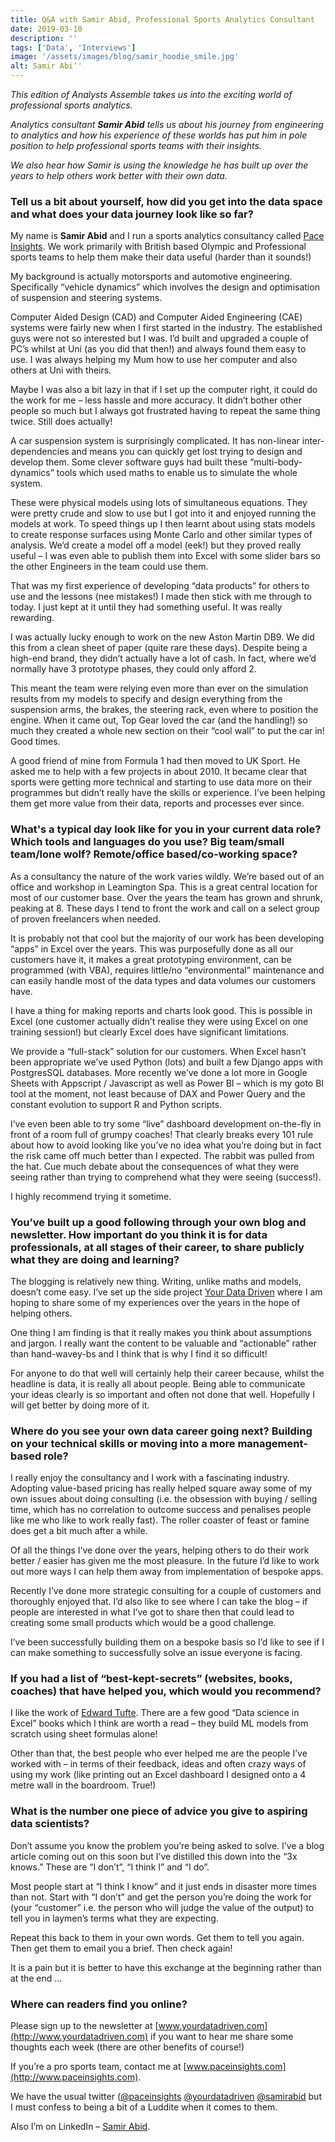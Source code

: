 ```yaml
---
title: Q&A with Samir Abid, Professional Sports Analytics Consultant
date: 2019-03-10
description: ''
tags: ['Data', 'Interviews']
image: '/assets/images/blog/samir_hoodie_smile.jpg'
alt: Samir Abi‘'
---
```

_This edition of Analysts Assemble takes us into the exciting world of professional sports analytics._

_Analytics consultant **Samir Abid** tells us about his journey from engineering to analytics and how his experience of these worlds has put him in pole position to help professional sports teams with their insights._

_We also hear how Samir is using the knowledge he has built up over the years to help others work better with their own data._

### Tell us a bit about yourself, how did you get into the data space and what does your data journey look like so far?

My name is **Samir Abid** and I run a sports analytics consultancy called [Pace Insights](http://www.paceinsights.com). We work primarily with British based Olympic and Professional sports teams to help them make their data useful (harder than it sounds!)

My background is actually motorsports and automotive engineering. Specifically &#8220;vehicle dynamics&#8221; which involves the design and optimisation of suspension and steering systems.

Computer Aided Design (CAD) and Computer Aided Engineering (CAE) systems were fairly new when I first started in the industry. The established guys were not so interested but I was. I&#8217;d built and upgraded a couple of PC&#8217;s whilst at Uni (as you did that then!) and always found them easy to use. I was always helping my Mum how to use her computer and also others at Uni with theirs.

Maybe I was also a bit lazy in that if I set up the computer right, it could do the work for me &#8211; less hassle and more accuracy. It didn&#8217;t bother other people so much but I always got frustrated having to repeat the same thing twice. Still does actually!

A car suspension system is surprisingly complicated. It has non-linear inter-dependencies and means you can quickly get lost trying to design and develop them. Some clever software guys had built these &#8220;multi-body-dynamics&#8221; tools which used maths to enable us to simulate the whole system.

These were physical models using lots of simultaneous equations. They were pretty crude and slow to use but I got into it and enjoyed running the models at work. To speed things up I then learnt about using stats models to create response surfaces using Monte Carlo and other similar types of analysis. We&#8217;d create a model off a model (eek!) but they proved really useful &#8211; I was even able to publish them into Excel with some slider bars so the other Engineers in the team could use them.

That was my first experience of developing &#8220;data products&#8221; for others to use and the lessons (nee mistakes!) I made then stick with me through to today. I just kept at it until they had something useful. It was really rewarding.

I was actually lucky enough to work on the new Aston Martin DB9. We did this from a clean sheet of paper (quite rare these days). Despite being a high-end brand, they didn&#8217;t actually have a lot of cash. In fact, where we&#8217;d normally have 3 prototype phases, they could only afford 2.

This meant the team were relying even more than ever on the simulation results from my models to specify and design everything from the suspension arms, the brakes, the steering rack, even where to position the engine. When it came out, Top Gear loved the car (and the handling!) so much they created a whole new section on their &#8220;cool wall&#8221; to put the car in! Good times.

A good friend of mine from Formula 1 had then moved to UK Sport. He asked me to help with a few projects in about 2010. It became clear that sports were getting more technical and starting to use data more on their programmes but didn&#8217;t really have the skills or experience. I&#8217;ve been helping them get more value from their data, reports and processes ever since.

### What's a typical day look like for you in your current data role? Which tools and languages do you use? Big team/small team/lone wolf? Remote/office based/co-working space?

As a consultancy the nature of the work varies wildly. We&#8217;re based out of an office and workshop in Leamington Spa. This is a great central location for most of our customer base. Over the years the team has grown and shrunk, peaking at 8. These days I tend to front the work and call on a select group of proven freelancers when needed.

It is probably not that cool but the majority of our work has been developing &#8220;apps&#8221; in Excel over the years. This was purposefully done as all our customers have it, it makes a great prototyping environment, can be programmed (with VBA), requires little/no &#8220;environmental&#8221; maintenance and can easily handle most of the data types and data volumes our customers have.

I have a thing for making reports and charts look good. This is possible in Excel (one customer actually didn&#8217;t realise they were using Excel on one training session!) but clearly Excel does have significant limitations.

We provide a &#8220;full-stack&#8221; solution for our customers. When Excel hasn&#8217;t been appropriate we&#8217;ve used Python (lots) and built a few Django apps with PostgresSQL databases. More recently we&#8217;ve done a lot more in Google Sheets with Appscript / Javascript as well as Power BI &#8211; which is my goto BI tool at the moment, not least because of DAX and Power Query and the constant evolution to support R and Python scripts.

I&#8217;ve even been able to try some &#8220;live&#8221; dashboard development on-the-fly in front of a room full of grumpy coaches! That clearly breaks every 101 rule about how to avoid looking like you&#8217;ve no idea what you&#8217;re doing but in fact the risk came off much better than I expected. The rabbit was pulled from the hat. Cue much debate about the consequences of what they were seeing rather than trying to comprehend what they were seeing (success!).

I highly recommend trying it sometime.

### You&#8217;ve built up a good following through your own blog and newsletter. How important do you think it is for data professionals, at all stages of their career, to share publicly what they are doing and learning?

The blogging is relatively new thing. Writing, unlike maths and models, doesn&#8217;t come easy. I&#8217;ve set up the side project [Your Data Driven](http://www.yourdatadriven.com) where I am hoping to share some of my experiences over the years in the hope of helping others.

One thing I am finding is that it really makes you think about assumptions and jargon. I really want the content to be valuable and &#8220;actionable&#8221; rather than hand-wavey-bs and I think that is why I find it so difficult!

For anyone to do that well will certainly help their career because, whilst the headline is data, it is really all about people. Being able to communicate your ideas clearly is so important and often not done that well. Hopefully I will get better by doing more of it.

### Where do you see your own data career going next? Building on your technical skills or moving into a more management-based role?

I really enjoy the consultancy and I work with a fascinating industry. Adopting value-based pricing has really helped square away some of my own issues about doing consulting (i.e. the obsession with buying / selling time, which has no correlation to outcome success and penalises people like me who like to work really fast). The roller coaster of feast or famine does get a bit much after a while.

Of all the things I&#8217;ve done over the years, helping others to do their work better / easier has given me the most pleasure. In the future I&#8217;d like to work out more ways I can help them away from implementation of bespoke apps.

Recently I&#8217;ve done more strategic consulting for a couple of customers and thoroughly enjoyed that. I&#8217;d also like to see where I can take the blog &#8211; if people are interested in what I&#8217;ve got to share then that could lead to creating some small products which would be a good challenge.

I&#8217;ve been successfully building them on a bespoke basis so I&#8217;d like to see if I can make something to successfully solve an issue everyone is facing.

### If you had a list of “best-kept-secrets” (websites, books, coaches) that have helped you, which would you recommend?

I like the work of [Edward Tufte](https://www.edwardtufte.com/). There are a few good &#8220;Data science in Excel&#8221; books which I think are worth a read &#8211; they build ML models from scratch using sheet formulas alone!

Other than that, the best people who ever helped me are the people I&#8217;ve worked with &#8211; in terms of their feedback, ideas and often crazy ways of using my work (like printing out an Excel dashboard I designed onto a 4 metre wall in the boardroom. True!)

### What is the number one piece of advice you give to aspiring data scientists?

Don&#8217;t assume you know the problem you&#8217;re being asked to solve. I&#8217;ve a blog article coming out on this soon but I&#8217;ve distilled this down into the &#8220;3x knows.&#8221; These are &#8220;I don&#8217;t&#8221;, &#8220;I think I&#8221; and &#8220;I do&#8221;.

Most people start at &#8220;I think I know&#8221; and it just ends in disaster more times than not. Start with &#8220;I don&#8217;t&#8221; and get the person you&#8217;re doing the work for (your &#8220;customer&#8221; i.e. the person who will judge the value of the output) to tell you in laymen&#8217;s terms what they are expecting.

Repeat this back to them in your own words. Get them to tell you again. Then get them to email you a brief. Then check again!

It is a pain but it is better to have this exchange at the beginning rather than at the end &#8230;

### Where can readers find you online?

Please sign up to the newsletter at [www.yourdatadriven.com](http://www.yourdatadriven.com) if you want to hear me share some thoughts each week (there are other benefits of course!)

If you&#8217;re a pro sports team, contact me at [www.paceinsights.com](http://www.paceinsights.com).

We have the usual twitter ([@paceinsights](https://twitter.com/paceinsights) [@yourdatadriven](https://twitter.com/yourdatadriven) [@samirabid](https://twitter.com/samirabid) but I must confess to being a bit of a Luddite when it comes to them.

Also I&#8217;m on LinkedIn &#8211; [Samir Abid](https://www.linkedin.com/in/samirabid/).